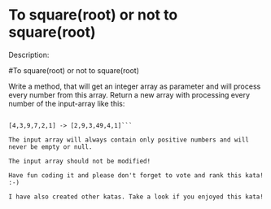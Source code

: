# To square(root) or not to square(root)
Description:

#To square(root) or not to square(root)

Write a method, that will get an integer array as parameter and will process every number from this array.
Return a new array with processing every number of the input-array like this:

```If the number has an integer square root, take this, otherwise square the number.

[4,3,9,7,2,1] -> [2,9,3,49,4,1]```

The input array will always contain only positive numbers and will never be empty or null.

The input array should not be modified!

Have fun coding it and please don't forget to vote and rank this kata! :-)

I have also created other katas. Take a look if you enjoyed this kata!
